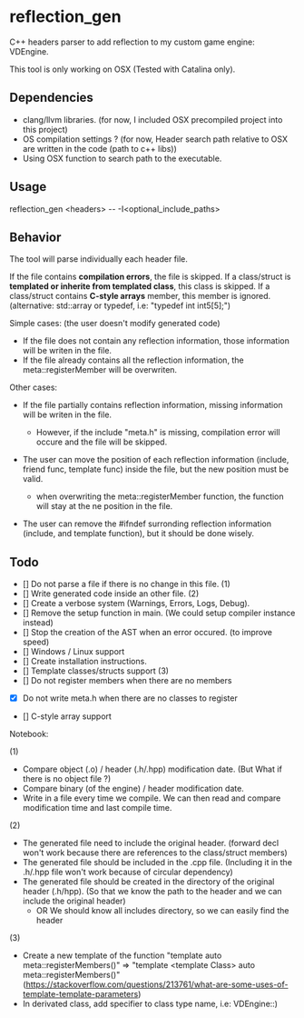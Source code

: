 # reflection_gen

C++ headers parser to add reflection to my custom game engine: VDEngine.

This tool is only working on OSX (Tested with Catalina only).

## Dependencies

- clang/llvm libraries. (for now, I included OSX precompiled project into this project)
- OS compilation settings ? (for now, Header search path relative to OSX are written in the code (path to c++ libs))
- Using OSX function to search path to the executable.

## Usage

reflection_gen \<headers\> -- -I\<optional_include_paths\>

## Behavior

The tool will parse individually each header file.

If the file contains **compilation errors**, the file is skipped.
If a class/struct is **templated or inherite from templated class**, this class is skipped.
If a class/struct contains **C-style arrays** member, this member is ignored. (alternative: std::array or typedef, i.e: "typedef int int5[5];")

Simple cases: (the user doesn't modify generated code)

- If the file does not contain any reflection information, those information will be writen in the file.
- If the file already contains all the reflection information, the meta::registerMember will be overwriten.

Other cases:

- If the file partially contains reflection information, missing information will be writen in the file.

  - However, if the include "meta.h" is missing, compilation error will occure and the file will be skipped.

- The user can move the position of each reflection information (include, friend func, template func) inside the file, but the new position must be valid.

  - when overwriting the meta::registerMember function, the function will stay at the ne position in the file.

- The user can remove the #ifndef surronding reflection information (include, and template function), but it should be done wisely.

## Todo

- [] Do not parse a file if there is no change in this file. (1)
- [] Write generated code inside an other file. (2)
- [] Create a verbose system (Warnings, Errors, Logs, Debug).
- [] Remove the setup function in main. (We could setup compiler instance instead)
- [] Stop the creation of the AST when an error occured. (to improve speed)
- [] Windows / Linux support
- [] Create installation instructions.
- [] Template classes/structs support (3)
- [] Do not register members when there are no members
- [x] Do not write meta.h when there are no classes to register
- [] C-style array support

Notebook:

(1)

- Compare object (.o) / header (.h/.hpp) modification date. (But What if there is no object file ?)
- Compare binary (of the engine) / header modification date.
- Write in a file every time we compile. We can then read and compare modification time and last compile time.

(2)

- The generated file need to include the original header. (forward decl won't work because there are references to the class/struct members)
- The generated file should be included in the .cpp file. (Including it in the .h/.hpp file won't work because of circular dependency)
- The generated file should be created in the directory of the original header (.h/hpp). (So that we know the path to the header and we can include the original header)
  - OR We should know all includes directory, so we can easily find the header

(3)

- Create a new template of the function "template<Class> auto meta::registerMembers()" => "template <template<Class> Class> auto meta::registerMembers()"
  (https://stackoverflow.com/questions/213761/what-are-some-uses-of-template-template-parameters)
- In derivated class, add specifier to class type name, i.e: VDEngine::)

